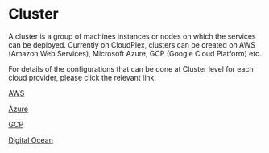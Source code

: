 # Cluster

A cluster is a group of machines instances or nodes on which the services can be deployed. Currently on CloudPlex, clusters can be created on AWS (Amazon Web Services), Microsoft Azure, GCP (Google Cloud Platform) etc. 

For details of the configurations that can be done at Cluster level for each cloud provider, please click the relevant link.

[AWS](pages/user-guide/components/cluster/aws-cluster/aws-cluster)

[Azure](pages/user-guide/components/cluster/azure-cluster/azure-cluster)

[GCP](pages/user-guide/components/cluster/gcp-cluster/gcp-cluster)

[Digital Ocean](pages/user-guide/components/cluster/do-cluster/do-cluster)